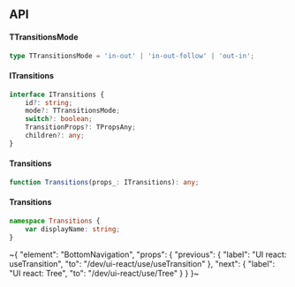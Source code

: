 

## API

#### TTransitionsMode

```ts
type TTransitionsMode = 'in-out' | 'in-out-follow' | 'out-in';
```

#### ITransitions

```ts
interface ITransitions {
    id?: string;
    mode?: TTransitionsMode;
    switch?: boolean;
    TransitionProps?: TPropsAny;
    children?: any;
}
```

#### Transitions

```ts
function Transitions(props_: ITransitions): any;
```

#### Transitions

```ts
namespace Transitions {
    var displayName: string;
}
```


~{
  "element": "BottomNavigation",
  "props": {
    "previous": {
      "label": "UI react: useTransition",
      "to": "/dev/ui-react/use/useTransition"
    },
    "next": {
      "label": "UI react: Tree",
      "to": "/dev/ui-react/use/Tree"
    }
  }
}~
